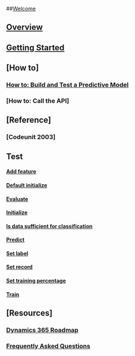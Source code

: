
##[Welcome](ml-prediction-management-welcome.md)  
## [Overview](ml-prediction-management-overview.md)  
## [Getting Started](ml-prediction-management-get-started.md)  
## [How to]  
### [How to: Build and Test a Predictive Model](ml-prediction-management-build-model.md)  
### [How to: Call the API]  
## [Reference]  
### [Codeunit 2003]  
## Test
#### [Add feature](add-feature.md)  
#### [Default initialize](default-initialize.md)  
#### [Evaluate](evaluate.md)  
#### [Initialize](initialize.md)  
#### [Is data sufficient for classification](is-data-sufficient-for-classification.md)  
#### [Predict](predict.md)  
#### [Set label](set-label.md)  
#### [Set record](set-record.md)  
#### [Set training percentage](set-training-percent.md)  
#### [Train](train.md)  
## [Resources]  
### [Dynamics 365 Roadmap](https://roadmap.dynamics.com/#edition=1)  
### [Frequently Asked Questions](ml-prediction-management-faq.md)  
